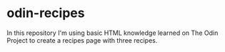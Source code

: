 # odin-recipes
In this repository I'm using basic HTML knowledge learned on The Odin Project to create a recipes page with three recipes.